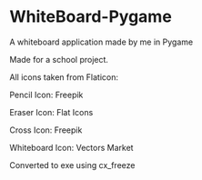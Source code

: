 # WhiteBoard-Pygame
A whiteboard application made by me in Pygame

Made for a school project.

All icons taken from Flaticon:

Pencil Icon: Freepik

Eraser Icon: Flat Icons

Cross Icon: Freepik

Whiteboard Icon: Vectors Market

Converted to exe using cx_freeze
